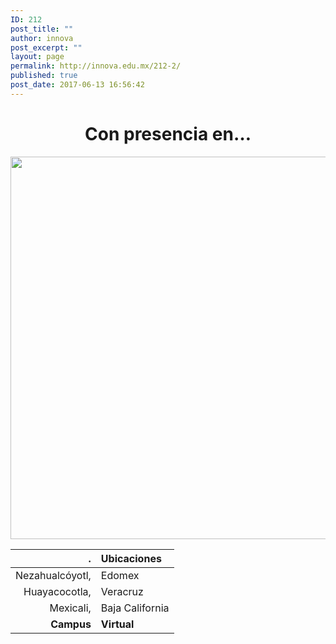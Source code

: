 ```yaml
---
ID: 212
post_title: ""
author: innova
post_excerpt: ""
layout: page
permalink: http://innova.edu.mx/212-2/
published: true
post_date: 2017-06-13 16:56:42
---
```

<h1 style="text-align: center;">Con presencia en…</h1>
<img class="wp-image-215 size-full aligncenter" src="http://innova.edu.mx/wp-content/uploads/2017/06/Mapa.png" alt="" width="792" height="612" />

| . | Ubicaciones |
|---:|:---|
| Nezahualcóyotl, | Edomex |
| Huayacocotla, | Veracruz |
| Mexicali,  | Baja California |
| **Campus** | **Virtual** |